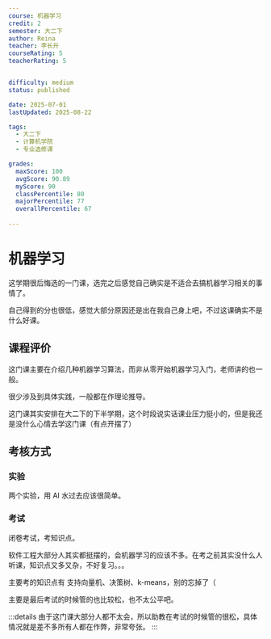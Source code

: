 ```yaml
---
course: 机器学习
credit: 2
semester: 大二下
author: Reina
teacher: 李长升
courseRating: 5
teacherRating: 5


difficulty: medium
status: published

date: 2025-07-01
lastUpdated: 2025-08-22

tags: 
  - 大二下
  - 计算机学院
  - 专业选修课

grades:
  maxScore: 100
  avgScore: 90.89
  myScore: 90
  classPercentile: 80
  majorPercentile: 77
  overallPercentile: 67
  
---
```


# 机器学习

这学期很后悔选的一门课，选完之后感觉自己确实是不适合去搞机器学习相关的事情了。

自己得到的分也很低，感觉大部分原因还是出在我自己身上吧，不过这课确实不是什么好课。

## 课程评价

这门课主要在介绍几种机器学习算法，而非从零开始机器学习入门，老师讲的也一般。

很少涉及到具体实践，一般都在作理论推导。

这门课其实安排在大二下的下半学期，这个时段说实话课业压力挺小的，但是我还是没什么心情去学这门课（有点开摆了）

## 考核方式

### 实验

两个实验，用 AI 水过去应该很简单。

### 考试

闭卷考试，考知识点。


软件工程大部分人其实都挺摆的，会机器学习的应该不多。在考之前其实没什么人听课，知识点又多又杂，不好复习。。。

主要考的知识点有 支持向量机、决策树、k-means，别的忘掉了（

主要是最后考试的时候管的也比较松，也不太公平吧。

:::details
由于这门课大部分人都不太会，所以助教在考试的时候管的很松，具体情况就是差不多所有人都在作弊，非常夸张。
:::

